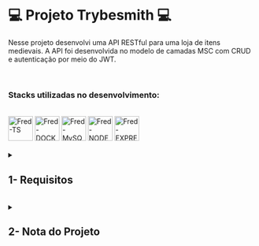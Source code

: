 # :computer: Projeto Trybesmith :computer:

Nesse projeto desenvolvi uma API RESTful para uma loja de itens medievais. A API foi desenvolvida no modelo de camadas MSC com CRUD e autenticação por meio do JWT.

<br />

### Stacks utilizadas no desenvolvimento:
<div style="display: inline_block"><br>
  <img alt="Fred-TS" height="50" width="50" src="https://cdn.jsdelivr.net/gh/devicons/devicon/icons/typescript/typescript-original.svg" />
  <img alt="Fred-DOCKER" height="50" width="50" src="https://cdn.jsdelivr.net/gh/devicons/devicon/icons/docker/docker-plain.svg" />
  <img alt="Fred-MySQL" height="50" width="50" src="https://cdn.jsdelivr.net/gh/devicons/devicon/icons/mysql/mysql-original-wordmark.svg" />
  <img alt="Fred-NODE" height="50" width="50" src="https://cdn.jsdelivr.net/gh/devicons/devicon/icons/nodejs/nodejs-original.svg" />
  <img alt="Fred-EXPRESS" height="50" width="50" src="https://cdn.jsdelivr.net/gh/devicons/devicon/icons/express/express-original.svg" />
</div>

<br />

<details>
<summary>
  
## 1- Requisitos
  
</summary>

### 1. Crie um endpoint para o cadastro de produtos

### 2. Crie um endpoint para a listagem de produtos

### 3. Crie um endpoint para o cadastro de pessoas usuárias

### 4. Crie um endpoint para listar todos os pedidos

### 5. Crie um endpoint para o login de pessoas usuárias

### 6. Crie as validações dos produtos

### 7. Crie as validações para as pessoas usuárias

### 8. Crie um endpoint para o cadastro de um pedido

</details>
<br />

<details>
<summary>

## 2- Nota do Projeto

</summary>

## 100% :heavy_check_mark:

![Project-Trybesmith]()

</details>
<br />
